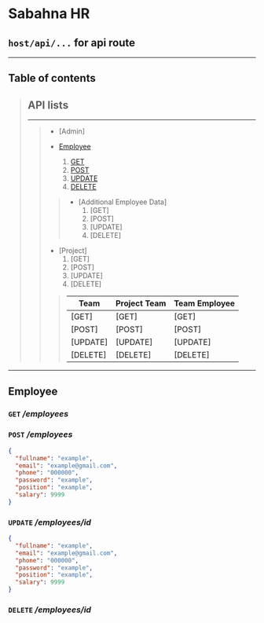 
# Sabahna HR

## `host/api/...` for api route

---

## Table of contents

> ## API lists
>
> ---
>>
>> + [Admin]
>>
>>
>> + [Employee](#employee)
>>    1. [GET](#get-employees)
>>    2. [POST](#post-employees)
>>    3. [UPDATE](#update-employeesid)
>>    4. [DELETE](#delete-employeesid)
>>
>>> + [Additional Employee Data]
>>>     1. [GET]
>>>     2. [POST]
>>>     3. [UPDATE]
>>>     4. [DELETE]
>>>
>> + [Project]
>>     1. [GET]
>>     2. [POST]
>>     3. [UPDATE]
>>     4. [DELETE]
>>
>>> | Team | Project Team | Team Employee |
>>> | ---- | ------------ | ------------- |
>>> | [GET] | [GET] | [GET]
>>> | [POST] | [POST] | [POST]
>>> | [UPDATE] | [UPDATE] | [UPDATE]
>>> | [DELETE] | [DELETE] | [DELETE]

---

## Employee

### `GET` */employees*

### `POST` */employees*

```json
{
  "fullname": "example",
  "email": "example@gmail.com",
  "phone": "000000",
  "password": "example",
  "position": "example",
  "salary": 9999
}
```

### `UPDATE` */employees/id*

```json
{
  "fullname": "example",
  "email": "example@gmail.com",
  "phone": "000000",
  "password": "example",
  "position": "example",
  "salary": 9999
}
```

### `DELETE` */employees/id*
